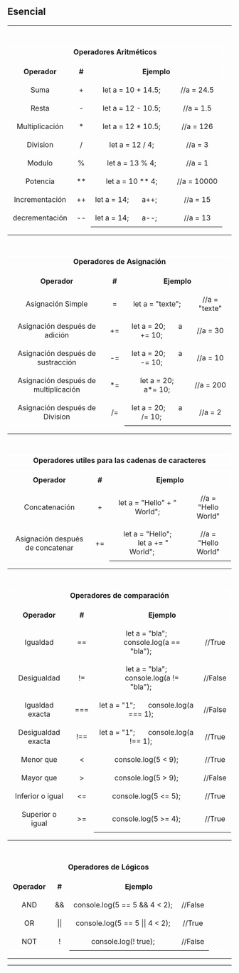 ## **Esencial**

---

<br>

<table style="border-collapse: collapse; border: 1px solid white">
  <caption style="border: 1px solid white">
    <b>Operadores Aritméticos</b>
  </caption>
  <thead>
    <tr>
      <th style="padding: 10px; text-align: center; border: 1px solid white">Operador</th>
      <th style="padding: 10px; text-align: center; border: 1px solid white"> # </th>
      <th style="padding: 10px; text-align: center; border: 1px solid white" colspan="2">Ejemplo</th>
    </tr>
  </thead>
  <tbody>
    <tr>
      <td style="padding: 10px; text-align: center; border: 1px solid white">Suma</td>
      <td style="padding: 10px; text-align: center; border: 1px solid white">+</td>
      <td style="padding: 10px; text-align: center;">let a = 10 + 14.5;</a></td>
      <td style="padding: 10px; text-align: center;">//a = 24.5</td>
    </tr>
    <tr>
      <td style="padding: 10px; text-align: center; border: 1px solid white">Resta</td>
      <td style="padding: 10px; text-align: center; border: 1px solid white">-</td>
      <td style="padding: 10px; text-align: center;">let a = 12 - 10.5;</td>
      <td style="padding: 10px; text-align: center;">//a = 1.5</td>
    </tr>
    <tr>
      <td style="padding: 10px; text-align: center; border: 1px solid white">Multiplicación</td>
      <td style="padding: 10px; text-align: center; border: 1px solid white">*</td>
      <td style="padding: 10px; text-align: center;">let a = 12 * 10.5;</td>
      <td style="padding: 10px; text-align: center;">//a = 126</td>
    </tr>
    <tr>
      <td style="padding: 10px; text-align: center; border: 1px solid white">Division</td>
      <td style="padding: 10px; text-align: center; border: 1px solid white">/</td>
      <td style="padding: 10px; text-align: center;">let a = 12 / 4;</td>
      <td style="padding: 10px; text-align: center;">//a = 3</td>
    </tr>
    <tr>
      <td style="padding: 10px; text-align: center; border: 1px solid white">Modulo</td>
      <td style="padding: 10px; text-align: center; border: 1px solid white">%</td>
      <td style="padding: 10px; text-align: center;">let a = 13 % 4;</td>
      <td style="padding: 10px; text-align: center;">//a = 1</td>
    </tr>
    <tr>
      <td style="padding: 10px; text-align: center; border: 1px solid white">Potencia</td>
      <td style="padding: 10px; text-align: center; border: 1px solid white">**</td>
      <td style="padding: 10px; text-align: center;">let a = 10 ** 4;</td>
      <td style="padding: 10px; text-align: center;">//a = 10000</td>
    </tr>
    <tr>
      <td style="padding: 10px; text-align: center; border: 1px solid white">Incrementación</td>
      <td style="padding: 10px; text-align: center; border: 1px solid white">++</td>
      <td style="padding: 10px; text-align: center;">let a = 14; <span style="margin: 0 25px;">a++;</span></td>
      <td style="padding: 10px; text-align: center;">//a = 15</td>
    </tr>
    <tr>
      <td style="padding: 10px; text-align: center; border: 1px solid white">decrementación</td>
      <td style="padding: 10px; text-align: center; border: 1px solid white">--</td>
      <td style="padding: 10px; text-align: center;">let a = 14; <span style="margin: 0 25px;">a--;</span></td>
      <td style="padding: 10px; text-align: center;">//a = 13</td>
    </tr>
  </tbody>
</table>

---

<br>

<table style="border-collapse: collapse; border: 1px solid white">
  <caption style="border: 1px solid white">
    <b>Operadores de Asignación</b>
  </caption>
  <thead>
    <tr>
      <th style="padding: 10px; text-align: center; border: 1px solid white">Operador</th>
      <th style="padding: 10px; text-align: center; border: 1px solid white"> # </th>
      <th style="padding: 10px; text-align: center; border: 1px solid white" colspan="2">Ejemplo</th>
    </tr>
  </thead>
  <tbody>
    <tr>
      <td style="padding: 10px; text-align: center; border: 1px solid white">Asignación Simple</td>
      <td style="padding: 10px; text-align: center; border: 1px solid white">=</td>
      <td style="padding: 10px; text-align: center;">let a = "texte";</a></td>
      <td style="padding: 10px; text-align: center;">//a = "texte"</td>
    </tr>
    <tr>
      <td style="padding: 10px; text-align: center; border: 1px solid white">Asignación después de adición</td>
      <td style="padding: 10px; text-align: center; border: 1px solid white">+=</td>
      <td style="padding: 10px; text-align: center;">let a = 20; <span style="margin: 0 25px;">a += 10;</span></td>
      <td style="padding: 10px; text-align: center;">//a = 30</td>
    </tr>
    <tr>
      <td style="padding: 10px; text-align: center; border: 1px solid white">Asignación después de sustracción</td>
      <td style="padding: 10px; text-align: center; border: 1px solid white">-=</td>
      <td style="padding: 10px; text-align: center;">let a = 20; <span style="margin: 0 25px;">a -= 10;</span></td>
      <td style="padding: 10px; text-align: center;">//a = 10</td>
    </tr>
    <tr>
      <td style="padding: 10px; text-align: center; border: 1px solid white">Asignación después de multiplicación</td>
      <td style="padding: 10px; text-align: center; border: 1px solid white">*=</td>
      <td style="padding: 10px; text-align: center;">let a = 20; <span style="margin: 0 25px;">a*= 10;</span></td>
      <td style="padding: 10px; text-align: center;">//a = 200</td>
    </tr>
    <tr>
      <td style="padding: 10px; text-align: center; border: 1px solid white">Asignación después de Division</td>
      <td style="padding: 10px; text-align: center; border: 1px solid white">/=</td>
      <td style="padding: 10px; text-align: center;">let a = 20; <span style="margin: 0 25px;">a /= 10;</span></td>
      <td style="padding: 10px; text-align: center;">//a = 2</td>
    </tr>
  </tbody>
</table>

---

<br>

<table style="border-collapse: collapse; border: 1px solid white">
  <caption style="border: 1px solid white">
    <b>Operadores utiles para las cadenas de caracteres</b>
  </caption>
  <thead>
    <tr>
      <th style="padding: 10px; text-align: center; border: 1px solid white">Operador</th>
      <th style="padding: 10px; text-align: center; border: 1px solid white"> # </th>
      <th style="padding: 10px; text-align: center; border: 1px solid white" colspan="2">Ejemplo</th>
    </tr>
  </thead>
  <tbody>
    <tr>
      <td style="padding: 10px; text-align: center; border: 1px solid white">Concatenación</td>
      <td style="padding: 10px; text-align: center; border: 1px solid white">+</td>
      <td style="padding: 10px; text-align: center;">let a = "Hello" + " World";</a></td>
      <td style="padding: 10px; text-align: center;">//a = "Hello World"</td>
    </tr>
    <tr>
      <td style="padding: 10px; text-align: center; border: 1px solid white">Asignación después de concatenar</td>
      <td style="padding: 10px; text-align: center; border: 1px solid white">+=</td>
      <td style="padding: 10px; text-align: center;">let a = "Hello"; <span style="margin: 0 25px;">let a += " World";</span></td>
      <td style="padding: 10px; text-align: center;">//a = "Hello World"</td>
    </tr>
    
  </tbody>
</table>

---

<br>

<table style="border-collapse: collapse; border: 1px solid white">
  <caption style="border: 1px solid white">
    <b>Operadores de comparación</b>
  </caption>
  <thead>
    <tr>
      <th style="padding: 10px; text-align: center; border: 1px solid white">Operador</th>
      <th style="padding: 10px; text-align: center; border: 1px solid white"> # </th>
      <th style="padding: 10px; text-align: center; border: 1px solid white" colspan="2">Ejemplo</th>
    </tr>
  </thead>
  <tbody>
    <tr>
      <td style="padding: 10px; text-align: center; border: 1px solid white">Igualdad</td>
      <td style="padding: 10px; text-align: center; border: 1px solid white">==</td>
      <td style="padding: 10px; text-align: center;">let a = "bla"; <span style="margin: 0 25px;"> console.log(a == "bla");</span></td>
      <td style="padding: 10px; text-align: center;">//True</td>
    </tr>
    <tr>
      <td style="padding: 10px; text-align: center; border: 1px solid white">Desigualdad</td>
      <td style="padding: 10px; text-align: center; border: 1px solid white">!=</td>
      <td style="padding: 10px; text-align: center;">let a = "bla"; <span style="margin: 0 25px;"> console.log(a != "bla");</span></td>
      <td style="padding: 10px; text-align: center;">//False</td>
    </tr>
    <tr>
      <td style="padding: 10px; text-align: center; border: 1px solid white">Igualdad exacta</td>
      <td style="padding: 10px; text-align: center; border: 1px solid white">===</td>
      <td style="padding: 10px; text-align: center;">let a = "1"; <span style="margin: 0 25px;">console.log(a === 1);</span></td>
      <td style="padding: 10px; text-align: center;">//False</td>
    </tr>
    <tr>
      <td style="padding: 10px; text-align: center; border: 1px solid white">Desigualdad exacta</td>
      <td style="padding: 10px; text-align: center; border: 1px solid white">!==</td>
      <td style="padding: 10px; text-align: center;">let a = "1"; <span style="margin: 0 25px;">console.log(a !== 1);</span></td>
      <td style="padding: 10px; text-align: center;">//True</td>
    </tr>
    <tr>
      <td style="padding: 10px; text-align: center; border: 1px solid white">Menor que</td>
      <td style="padding: 10px; text-align: center; border: 1px solid white"><</td>
      <td style="padding: 10px; text-align: center;">console.log(5 < 9);</td>
      <td style="padding: 10px; text-align: center;">//True</td>
    </tr>
    <tr>
      <td style="padding: 10px; text-align: center; border: 1px solid white">Mayor que</td>
      <td style="padding: 10px; text-align: center; border: 1px solid white">></td>
      <td style="padding: 10px; text-align: center;">console.log(5 > 9);</td>
      <td style="padding: 10px; text-align: center;">//False</td>
    </tr>
    <tr>
      <td style="padding: 10px; text-align: center; border: 1px solid white">Inferior o igual</td>
      <td style="padding: 10px; text-align: center; border: 1px solid white"><=</td>
      <td style="padding: 10px; text-align: center;">console.log(5 <= 5);</td>
      <td style="padding: 10px; text-align: center;">//True</td>
    </tr>
    <tr>
      <td style="padding: 10px; text-align: center; border: 1px solid white">Superior o igual</td>
      <td style="padding: 10px; text-align: center; border: 1px solid white">>=</td>
      <td style="padding: 10px; text-align: center;">console.log(5 >= 4);</td>
      <td style="padding: 10px; text-align: center;">//True</td>
    </tr>
  </tbody>
</table>

---

<br>

<table style="border-collapse: collapse; border: 1px solid white">
  <caption style="border: 1px solid white">
    <b>Operadores de Lógicos</b>
  </caption>
  <thead>
    <tr>
      <th style="padding: 10px; text-align: center; border: 1px solid white">Operador</th>
      <th style="padding: 10px; text-align: center; border: 1px solid white"> # </th>
      <th style="padding: 10px; text-align: center; border: 1px solid white" colspan="2">Ejemplo</th>
    </tr>
  </thead>
  <tbody>
    <tr>
      <td style="padding: 10px; text-align: center; border: 1px solid white">AND</td>
      <td style="padding: 10px; text-align: center; border: 1px solid white">&&</td>
      <td style="padding: 10px; text-align: center;">console.log(5 == 5 && 4 < 2);</td>
      <td style="padding: 10px; text-align: center;">//False</td>
    </tr>
    <tr>
      <td style="padding: 10px; text-align: center; border: 1px solid white">OR</td>
      <td style="padding: 10px; text-align: center; border: 1px solid white">||</td>
      <td style="padding: 10px; text-align: center;">console.log(5 == 5 || 4 < 2);</td>
      <td style="padding: 10px; text-align: center;">//True</td>
    </tr>
    <tr>
      <td style="padding: 10px; text-align: center; border: 1px solid white">NOT</td>
      <td style="padding: 10px; text-align: center; border: 1px solid white">!</td>
      <td style="padding: 10px; text-align: center;">console.log(! true);</td>
      <td style="padding: 10px; text-align: center;">//False</td>
    </tr>
  </tbody>
</table>

---
---